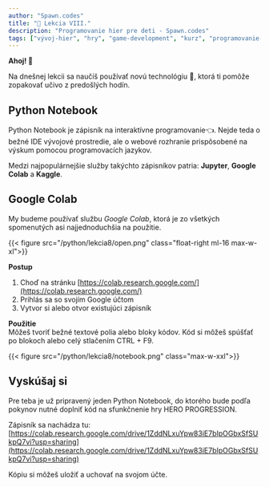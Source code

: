 ```yaml
---
author: "Spawn.codes"
title: "🐍 Lekcia VIII."
description: "Programovanie hier pre deti - Spawn.codes"
tags: ["vývoj-hier", "hry", "game-development", "kurz", "programovanie-hier", "programovanie-pre-deti"]
---
```

 
**Ahoj! 👋**

<!--more-->

Na dnešnej lekcii sa naučíš používať <span class="font-semibold text-lg text-slate-800 text-center max-w-sm mx-1 rounded-md px-2 py-1 bg-gradient-to-r from-indigo-200 via-red-200 to-yellow-100 shadow-md shadow-indigo-600">novú technológiu 🤖</span>, ktorá ti pomôže zopakovať učivo z predošlých hodín.


## Python Notebook
Python Notebook je zápisník na <span class="font-semibold text-lg text-slate-800 text-center max-w-sm mx-1 rounded-md px-2 py-1 bg-gradient-to-r from-indigo-200 via-red-200 to-yellow-100 shadow-md shadow-indigo-600">interaktívne programovanie👈</span>. Nejde teda o bežné IDE vývojové prostredie, ale o webové rozhranie prispôsobené na výskum pomocou programovacích jazykov.

Medzi najpopulárnejšie služby takýchto zápisníkov patria: **Jupyter**, **Google Colab** a **Kaggle**.

## Google Colab
My budeme používať službu *Google Colab*, ktorá je zo všetkých spomenutých asi najjednoduchšia na použitie.

{{< figure src="/python/lekcia8/open.png" class="float-right ml-16 max-w-xl">}}

**Postup**
1. Choď na stránku [https://colab.research.google.com/](https://colab.research.google.com/)
2. Prihlás sa so svojím Google účtom
3. Vytvor si alebo otvor existujúci zápisník

**Použitie**<br>
Môžeš tvoriť bežné textové polia alebo bloky kódov. Kód si môžeš spúšťať po blokoch alebo celý stlačením <span class="font-mono text-slate-400 text-center max-w-sm mx-1 rounded-md px-2 py-1 bg-slate-800">CTRL + F9</span>.

{{< figure src="/python/lekcia8/notebook.png" class="max-w-xxl">}}

## Vyskúšaj si
Pre teba je už pripravený jeden Python Notebook, do ktorého bude podľa pokynov nutné doplniť kód na sfunkčnenie hry HERO PROGRESSION.

Zápisník sa nachádza tu: <br>
[https://colab.research.google.com/drive/1ZddNLxuYpw83iE7bIpOGbxSfSUkpQ7vi?usp=sharing](https://colab.research.google.com/drive/1ZddNLxuYpw83iE7bIpOGbxSfSUkpQ7vi?usp=sharing)

Kópiu si môžeš uložiť a uchovať na svojom účte.